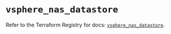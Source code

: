 # `vsphere_nas_datastore`

Refer to the Terraform Registry for docs: [`vsphere_nas_datastore`](https://registry.terraform.io/providers/hashicorp/vsphere/2.9.3/docs/resources/nas_datastore).
